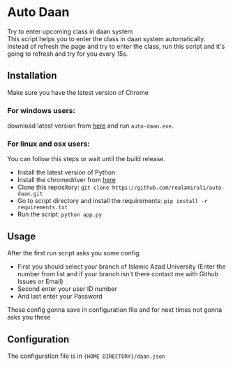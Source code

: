# Auto Daan
Try to enter upcoming class in daan system  
This script helps you to enter the class in daan system automatically.  
Instead of refresh the page and try to enter the class, run this script and it's going to refresh and try for you every 15s.  

## Installation
Make sure you have the latest version of Chrome

### For windows users:
download latest version from [here](https://github.com/realamirali/auto-daan/releases) and run `auto-daan.exe`.

### For linux and osx users:
You can follow this steps or wait until the build release.
- Install the latest version of Python
- Install the chromedriver from [here](https://sites.google.com/a/chromium.org/chromedriver/downloads)
- Clone this repository: `git clone https://github.com/realamirali/auto-daan.git`
- Go to script directory and install the requirements: `pip install -r requirements.txt`
- Run the script: `python app.py`

## Usage
After the first run script asks you some config.  
- First you should select your branch of Islamic Azad University (Enter the number from list and if your branch isn't there contact me with Github Issues or Email)
- Second enter your user ID number
- And last enter your Password

These config gonna save in configuration file and for next times not gonna asks you these

## Configuration
The configuration file is in `{HOME DIRECTORY}/daan.json`
